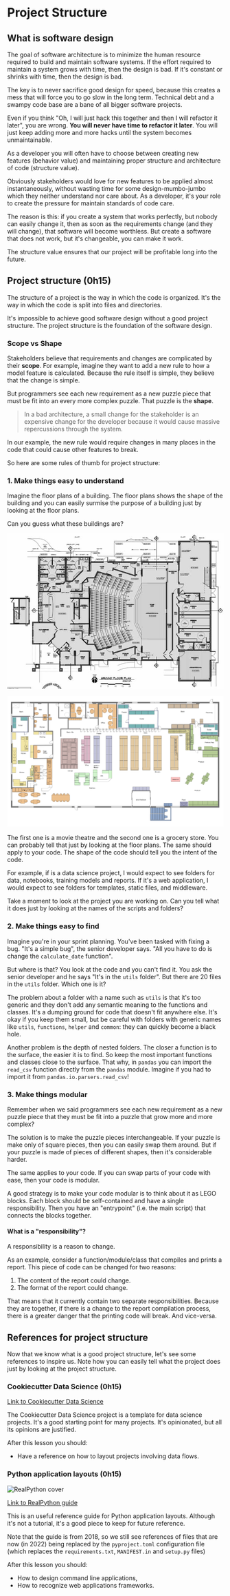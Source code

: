 # Project Structure

## What is software design

The goal of software architecture is to minimize the human resource required to build and maintain software systems. If the effort required to maintain a system grows with time, then the design is bad. If it's constant or shrinks with time, then the design is bad.

The key is to never sacrifice good design for speed, because this creates a mess that will force you to go slow in the long term. Technical debt and a swampy code base are a bane of all bigger software projects.

Even if you think "Oh, I will just hack this together and then I will refactor it later", you are wrong. **You will never have time to refactor it later**. You will just keep adding more and more hacks until the system becomes unmaintainable.

As a developer you will often have to choose between creating new features (behavior value) and maintaining proper structure and architecture of code (structure value).

Obviously stakeholders would love for new features to be applied almost instantaneously, without wasting time for some design-mumbo-jumbo which they neither understand nor care about. As a developer, it's your role to create the pressure for maintain standards of code care.

The reason is this: if you create a system that works perfectly, but nobody can easily change it, then as soon as the requirements change (and they will change), that software will become worthless. But create a software that does not work, but it's changeable, you can make it work.

The structure value ensures that our project will be profitable long into the future.

## Project structure (0h15)

The structure of a project is the way in which the code is organized. It's the way in which the code is split into files and directories.

It's impossible to achieve good software design without a good project structure. The project structure is the foundation of the software design.

### Scope vs Shape

Stakeholders believe that requirements and changes are complicated by their **scope**. For example, imagine they want to add a new rule to how a model feature is calculated. Because the rule itself is simple, they believe that the change is simple.

But programmers see each new requirement as a new puzzle piece that must be fit into an every more complex puzzle. That puzzle is the **shape**.

> In a bad architecture, a small change for the stakeholder is an expensive change for the developer because it would cause massive repercussions through the system.

In our example, the new rule would require changes in many places in the code that could cause other features to break.

So here are some rules of thumb for project structure:

### 1. Make things easy to understand

Imagine the floor plans of a building. The floor plans shows the shape of the building and you can easily surmise the purpose of a building just by looking at the floor plans.

Can you guess what these buildings are?

![Floor plans of a movie theatre](./../images/floor-plans-movie-theatre.png)

![Floor plans of a grocery store](./../images/floor-plans-store.png)

The first one is a movie theatre and the second one is a grocery store. You can probably tell that just by looking at the floor plans. The same should apply to your code. The shape of the code should tell you the intent of the code.

For example, if is a data science project, I would expect to see folders for data, notebooks, training models and reports. If it's a web application, I would expect to see folders for templates, static files, and middleware.

Take a moment to look at the project you are working on. Can you tell what it does just by looking at the names of the scripts and folders?

### 2. Make things easy to find

Imagine you're in your sprint planning. You've been tasked with fixing a bug. "It's a simple bug", the senior developer says. "All you have to do is change the `calculate_date` function".

But where is that? You look at the code and you can't find it. You ask the senior developer and he says "It's in the `utils` folder". But there are 20 files in the `utils` folder. Which one is it?

The problem about a folder with a name such as `utils` is that it's too generic and they don't add any semantic meaning to the functions and classes. It's a dumping ground for code that doesn't fit anywhere else. It's okay if you keep them small, but be careful with folders with generic names like `utils`, `functions`, `helper` and `common`: they can quickly become a black hole.

Another problem is the depth of nested folders. The closer a function is to the surface, the easier it is to find. So keep the most important functions and classes close to the surface. That why, in `pandas` you can import the `read_csv` function directly from the `pandas` module. Imagine if you had to import it from `pandas.io.parsers.read_csv`!

### 3. Make things modular

Remember when we said programmers see each new requirement as a new puzzle piece that they must be fit into a puzzle that grow more and more complex?

The solution is to make the puzzle pieces interchangeable. If your puzzle is make only of square pieces, then you can easily swap them around. But if your puzzle is made of pieces of different shapes, then it's considerable harder.

The same applies to your code. If you can swap parts of your code with ease, then your code is modular.

A good strategy is to make your code modular is to think about it as LEGO blocks. Each block should be self-contained and have a single responsibility. Then you have an "entrypoint" (i.e. the main script) that connects the blocks together.

#### What is a "responsibility"?

A responsibility is a reason to change.

As an example, consider a function/module/class that compiles and prints a report. This piece of code can be changed for two reasons:

1. The content of the report could change.
2. The format of the report could change.

That means that it currently contain two separate responsibilities. Because they are together, if there is a change to the report compilation process, there is a greater danger that the printing code will break. And vice-versa.

## References for project structure

Now that we know what is a good project structure, let's see some references to inspire us. Note how you can easily tell what the project does just by looking at the project structure.

### Cookiecutter Data Science (0h15)

[Link to Cookiecutter Data Science](https://drivendata.github.io/cookiecutter-data-science/)

The Cookiecutter Data Science project is a template for data science projects. It's a good starting point for many projects. It's opinionated, but all its opinions are justified.

After this lesson you should:

- Have a reference on how to layout projects involving data flows.

### Python application layouts (0h15)

![RealPython cover](../images/ba19cadbefac3e8cbea6ab6829321d377e981efc409395804470873bec7e432a.png)

[Link to RealPython guide](https://realpython.com/python-application-layouts/)

This is an useful reference guide for Python application layouts. Although it's not a tutorial, it's a good piece to keep for future reference.

Note that the guide is from 2018, so we still see references of files that are now (in 2022) being replaced by the `pyproject.toml` configuration file (which replaces the `requirements.txt`, `MANIFEST.in` and `setup.py` files)

After this lesson you should:

- How to design command line applications,
- How to recognize web applications frameworks.


